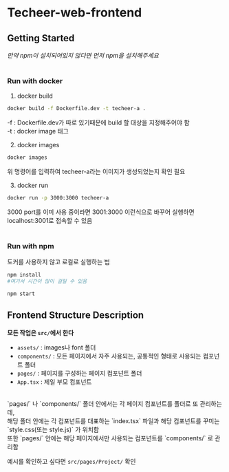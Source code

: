 # Techeer-web-frontend

## Getting Started

*만약 npm이 설치되어있지 않다면 먼저 npm을 설치해주세요*
<br/>
<br/>

### Run with docker

1. docker build

```bash
docker build -f Dockerfile.dev -t techeer-a .
```

-f : Dockerfile.dev가 따로 있기때문에 build 할 대상을 지정해주어야 함   
-t : docker image 태그   

2. docker images

```bash
docker images
```

위 명령어를 입력하여 techeer-a라는 이미지가 생성되었는지 확인 필요

3. docker run

```bash
docker run -p 3000:3000 techeer-a
```

3000 port를 이미 사용 중이라면 3001:3000 이런식으로 바꾸어 실행하면 localhost:3001로 접속할 수 있음
<br/>
<br/>
### Run with npm

도커를 사용하지 않고 로컬로 실행하는 법

```bash
npm install
#여기서 시간이 많이 걸릴 수 있음
```

```bash
npm start
```

## Frontend Structure Description
**모든 작업은 `src/`에서 한다**<br>

- `assets/` : images나 font 폴더
- `components/` : 모든 페이지에서 자주 사용되는, 공통적인 형태로 사용되는 컴포넌트 폴더
- `pages/` : 페이지를 구성하는 페이지 컴포넌트 폴더
- `App.tsx` : 제일 부모 컴포넌트
<br/>
`pages/` 나 `components/` 폴더 안에서는 각 페이지 컴포넌트를 폴더로 또 관리하는데,<br/>
해당 폴더 안에는 각 컴포넌트를 대표하는 `index.tsx` 파일과 해당 컴포넌트를 꾸미는 `style.css(또는 style.js)` 가 위치함<br/>
또한 `pages/` 안에는 해당 페이지에서만 사용되는 컴포넌트를 `components/` 로 관리함
<br/>

예시를 확인하고 싶다면 `src/pages/Project/` 확인
